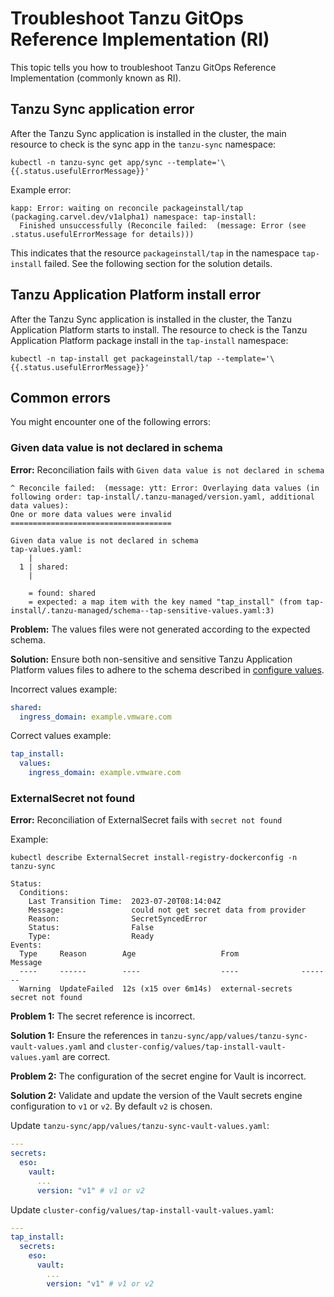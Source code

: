 # Troubleshoot Tanzu GitOps Reference Implementation (RI)

This topic tells you how to troubleshoot Tanzu GitOps Reference Implementation (commonly known as RI).

## <a id="tanzu-sync-app-error"></a>Tanzu Sync application error

After the Tanzu Sync application is installed in the cluster, the main
resource to check is the sync app in the `tanzu-sync` namespace:

```terminal
kubectl -n tanzu-sync get app/sync --template='\{{.status.usefulErrorMessage}}'
```

Example error:

```terminal
kapp: Error: waiting on reconcile packageinstall/tap (packaging.carvel.dev/v1alpha1) namespace: tap-install:
  Finished unsuccessfully (Reconcile failed:  (message: Error (see .status.usefulErrorMessage for details)))
```

This indicates that the resource `packageinstall/tap` in the namespace `tap-install` failed. 
See the following section for the solution details.

## <a id="tanzu-sync-app-error"></a>Tanzu Application Platform install error

After the Tanzu Sync application is installed in the cluster, the Tanzu Application Platform starts to install. 
The resource to check is the Tanzu Application Platform package install in the `tap-install` namespace:

```terminal
kubectl -n tap-install get packageinstall/tap --template='\{{.status.usefulErrorMessage}}'
```

## <a id="common-errors"></a>Common errors

You might encounter one of the following errors:

### <a id="data-value-not-declared"></a>Given data value is not declared in schema

**Error:** Reconciliation fails with `Given data value is not declared in schema`

```terminal
^ Reconcile failed:  (message: ytt: Error: Overlaying data values (in following order: tap-install/.tanzu-managed/version.yaml, additional data values):
One or more data values were invalid
====================================

Given data value is not declared in schema
tap-values.yaml:
    |
  1 | shared:
    |

    = found: shared
    = expected: a map item with the key named "tap_install" (from tap-install/.tanzu-managed/schema--tap-sensitive-values.yaml:3)
```

**Problem:** The values files were not generated according to the expected schema.

**Solution:** Ensure both non-sensitive and sensitive Tanzu Application Platform values files to adhere 
to the schema described in [configure values](#configure-values).

Incorrect values example:

```yaml
shared:
  ingress_domain: example.vmware.com
```

Correct values example:

```yaml
tap_install:
  values:
    ingress_domain: example.vmware.com
```

### <a id="external-secret-not-found"></a>ExternalSecret not found

**Error:** Reconciliation of ExternalSecret fails with `secret not found`

Example:

```console
kubectl describe ExternalSecret install-registry-dockerconfig -n tanzu-sync

Status:
  Conditions:
    Last Transition Time:  2023-07-20T08:14:04Z
    Message:               could not get secret data from provider
    Reason:                SecretSyncedError
    Status:                False
    Type:                  Ready
Events:
  Type     Reason        Age                   From              Message
  ----     ------        ----                  ----              -------
  Warning  UpdateFailed  12s (x15 over 6m14s)  external-secrets  secret not found
```

**Problem 1:** The secret reference is incorrect.

**Solution 1:** Ensure the references in `tanzu-sync/app/values/tanzu-sync-vault-values.yaml` and `cluster-config/values/tap-install-vault-values.yaml` are correct.

**Problem 2:** The configuration of the secret engine for Vault is incorrect.

**Solution 2:** Validate and update the version of the Vault secrets engine configuration to `v1` or `v2`. By default `v2` is chosen.

Update `tanzu-sync/app/values/tanzu-sync-vault-values.yaml`:

```yaml
---
secrets:
  eso:
    vault:
      ...
      version: "v1" # v1 or v2
```

Update `cluster-config/values/tap-install-vault-values.yaml`:

```yaml
---
tap_install:
  secrets:
    eso:
      vault:
        ...
        version: "v1" # v1 or v2
```
